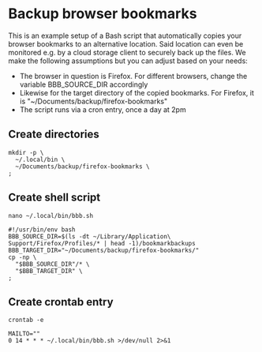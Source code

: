 # Backup browser bookmarks
This is an example setup of a Bash script that automatically copies your browser bookmarks to an alternative location. Said location can even be monitored e.g. by a cloud storage client to securely back up the files. We make the following assumptions but you can adjust based on your needs:
- The browser in question is Firefox. For different browsers, change the variable BBB_SOURCE_DIR accordingly
- Likewise for the target directory of the copied bookmarks. For Firefox, it is "~/Documents/backup/firefox-bookmarks"
- The script runs via a cron entry, once a day at 2pm

## Create directories
```shell
mkdir -p \
  ~/.local/bin \
  ~/Documents/backup/firefox-bookmarks \
;
```

## Create shell script
```shell
nano ~/.local/bin/bbb.sh
```

```shell
#!/usr/bin/env bash
BBB_SOURCE_DIR=$(ls -dt ~/Library/Application\ Support/Firefox/Profiles/* | head -1)/bookmarkbackups
BBB_TARGET_DIR="~/Documents/backup/firefox-bookmarks/"
cp -np \
  "$BBB_SOURCE_DIR"/* \
  "$BBB_TARGET_DIR" \
;
```

## Create crontab entry
```shell
crontab -e
```

```shell
MAILTO=""
0 14 * * * ~/.local/bin/bbb.sh >/dev/null 2>&1
```
